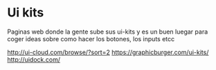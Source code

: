 # Ui kits

Paginas web donde la gente sube sus ui-kits y es un buen luegar para coger ideas sobre como hacer los botones, los inputs etcc

http://ui-cloud.com/browse/?sort=2
https://graphicburger.com/ui-kits/
http://uidock.com/
